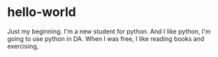 # hello-world
Just my beginning.
I'm a new student for python. And I like python, I'm going to use python in DA. When I was free, I like reading books and exercising,
